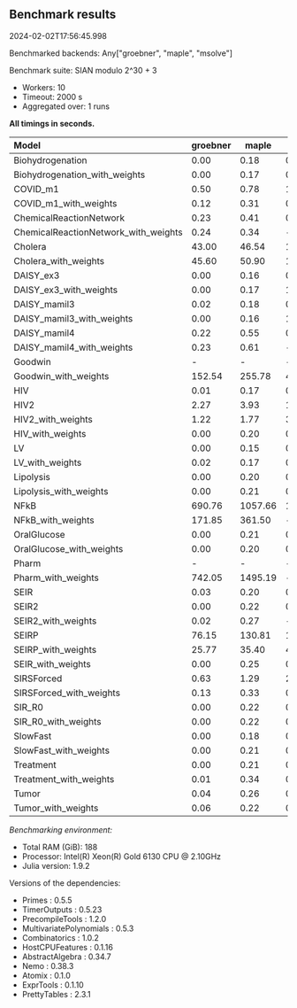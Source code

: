 ## Benchmark results

2024-02-02T17:56:45.998

Benchmarked backends: Any["groebner", "maple", "msolve"]

Benchmark suite: SIAN modulo 2^30 + 3

- Workers: 10
- Timeout: 2000 s
- Aggregated over: 1 runs

**All timings in seconds.**

|Model|groebner|maple|msolve|
|:----|---|---|---|
|Biohydrogenation|0.00|0.18|0.02|
|Biohydrogenation_with_weights|0.00|0.17|0.01|
|COVID_m1|0.50|0.78|1.72|
|COVID_m1_with_weights|0.12|0.31|0.30|
|ChemicalReactionNetwork|0.23|0.41|0.55|
|ChemicalReactionNetwork_with_weights|0.24|0.34| - |
|Cholera|43.00|46.54|111.14|
|Cholera_with_weights|45.60|50.90|102.71|
|DAISY_ex3|0.00|0.16|0.02|
|DAISY_ex3_with_weights|0.00|0.17|12.72|
|DAISY_mamil3|0.02|0.18|0.02|
|DAISY_mamil3_with_weights|0.00|0.16|1.83|
|DAISY_mamil4|0.22|0.55|0.61|
|DAISY_mamil4_with_weights|0.23|0.61| - |
|Goodwin| - | - | - |
|Goodwin_with_weights|152.54|255.78|458.67|
|HIV|0.01|0.17|0.02|
|HIV2|2.27|3.93|11.74|
|HIV2_with_weights|1.22|1.77|3.27|
|HIV_with_weights|0.00|0.20|0.02|
|LV|0.00|0.15|0.01|
|LV_with_weights|0.02|0.17|0.01|
|Lipolysis|0.00|0.20|0.02|
|Lipolysis_with_weights|0.00|0.21|0.02|
|NFkB|690.76|1057.66|1414.47|
|NFkB_with_weights|171.85|361.50| - |
|OralGlucose|0.00|0.21|0.02|
|OralGlucose_with_weights|0.00|0.20|0.02|
|Pharm| - | - | - |
|Pharm_with_weights|742.05|1495.19| - |
|SEIR|0.03|0.20|0.02|
|SEIR2|0.00|0.22|0.03|
|SEIR2_with_weights|0.02|0.27| - |
|SEIRP|76.15|130.81|160.54|
|SEIRP_with_weights|25.77|35.40|43.71|
|SEIR_with_weights|0.00|0.25|0.07|
|SIRSForced|0.63|1.29|2.36|
|SIRSForced_with_weights|0.13|0.33|0.35|
|SIR_R0|0.00|0.22|0.02|
|SIR_R0_with_weights|0.00|0.22|0.02|
|SlowFast|0.00|0.18|0.02|
|SlowFast_with_weights|0.00|0.21|0.02|
|Treatment|0.00|0.21|0.03|
|Treatment_with_weights|0.01|0.34|0.03|
|Tumor|0.04|0.26|0.11|
|Tumor_with_weights|0.06|0.22|0.08|

*Benchmarking environment:*

* Total RAM (GiB): 188
* Processor: Intel(R) Xeon(R) Gold 6130 CPU @ 2.10GHz
* Julia version: 1.9.2

Versions of the dependencies:

* Primes : 0.5.5
* TimerOutputs : 0.5.23
* PrecompileTools : 1.2.0
* MultivariatePolynomials : 0.5.3
* Combinatorics : 1.0.2
* HostCPUFeatures : 0.1.16
* AbstractAlgebra : 0.34.7
* Nemo : 0.38.3
* Atomix : 0.1.0
* ExprTools : 0.1.10
* PrettyTables : 2.3.1
